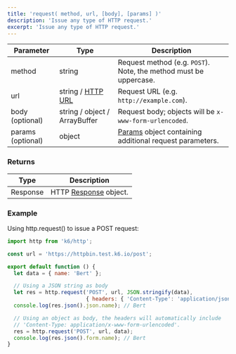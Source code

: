 ```yaml
---
title: 'request( method, url, [body], [params] )'
description: 'Issue any type of HTTP request.'
excerpt: 'Issue any type of HTTP request.'
---
```


| Parameter         | Type                          | Description                                                                               |
| ----------------- | ----------------------------- | ----------------------------------------------------------------------------------------- |
| method            | string                        | Request method (e.g. `POST`). Note, the method must be uppercase.                         |
| url               | string / [HTTP URL](/javascript-api/k6-http/url-url#returns) | Request URL (e.g. `http://example.com`).                                                  |
| body (optional)   | string / object / ArrayBuffer | Request body; objects will be `x-www-form-urlencoded`.                                    |
| params (optional) | object                        | [Params](/javascript-api/k6-http/params) object containing additional request parameters. |

### Returns

| Type     | Description                                               |
| -------- | --------------------------------------------------------- |
| Response | HTTP [Response](/javascript-api/k6-http/response) object. |

### Example

Using http.request() to issue a POST request:

<CodeGroup labels={[]}>

```javascript
import http from 'k6/http';

const url = 'https://httpbin.test.k6.io/post';

export default function () {
  let data = { name: 'Bert' };

  // Using a JSON string as body
  let res = http.request('POST', url, JSON.stringify(data),
                         { headers: { 'Content-Type': 'application/json' } });
  console.log(res.json().json.name); // Bert

  // Using an object as body, the headers will automatically include
  // 'Content-Type: application/x-www-form-urlencoded'.
  res = http.request('POST', url, data);
  console.log(res.json().form.name); // Bert
}
```

</CodeGroup>
